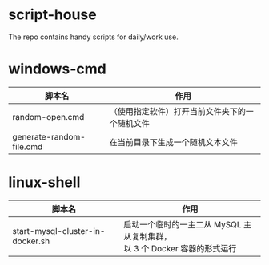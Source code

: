 # script-house
The repo contains handy scripts for daily/work use.



# windows-cmd

| 脚本名                   | 作用                                           |
| ------------------------ | ---------------------------------------------- |
| random-open.cmd          | （使用指定软件）打开当前文件夹下的一个随机文件 |
| generate-random-file.cmd | 在当前目录下生成一个随机文本文件               |

# linux-shell

| 脚本名                           | 作用                                                         |
| -------------------------------- | ------------------------------------------------------------ |
| start-mysql-cluster-in-docker.sh | 启动一个临时的一主二从 MySQL 主从复制集群，<br />以 3 个 Docker 容器的形式运行 |
